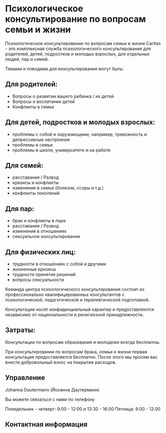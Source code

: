 # Психологическое консультирование по вопросам семьи и жизни


Психологическое консультирование по вопросам семьи и жизни Caritas - это комплексная служба психологического консультирования для родителей, детей, подростков и молодых взрослых, для отдельных людей, пар и семей.

Темами и поводами для консультирования могут быть:

## Для родителей: 
- Вопросы о развитии вашего ребенка / их детей
- Вопросы о воспитании детей
- Конфликты в семье

## Для детей, подростков и молодых взрослых:
- проблемы с собой и окружающими, например, тревожность и депрессивные настроения
- проблемы в семье
- проблемы в школе, университете и на работе

## Для семей:
- расставание / Развод
- кризисы и конфликты
- изменения в семье (болезни, ссоры и т.д.)
- конфликты поколений

## Для пар:
- брак и конфликты в паре
- расставание / Развод
- изменения в отношениях
- сексуальное консультирование 

## Для физических лиц:
- трудности в отношениях с собой и другими
- жизненные кризисы
- трудности принятия решений  
- вопросы сексуальности 

Команда центра психологического консультирования состоит из профессионально квалифицированных консультантов с психологической, педагогической и терапевтической подготовкой.

Консультации носят конфиденциальный характер и предоставляются независимо от национальности и религиозной принадлежности.

## Затраты:

Консультации по вопросам образования и молодежи всегда бесплатны.

При консультировании по вопросам брака, семьи и жизни первая консультация предоставляется бесплатно. После этого мы просим вас внести добровольный взнос на покрытие расходов.

## Управление

Johanna Dautermann (Йоханна Даутерманн)

Вы можете связаться с нами по телефону

Понедельник - четверг: 9:00 - 12:00 и 13:30 - 16:00
Пятница: 9:00 - 12:00

## Контактная информация